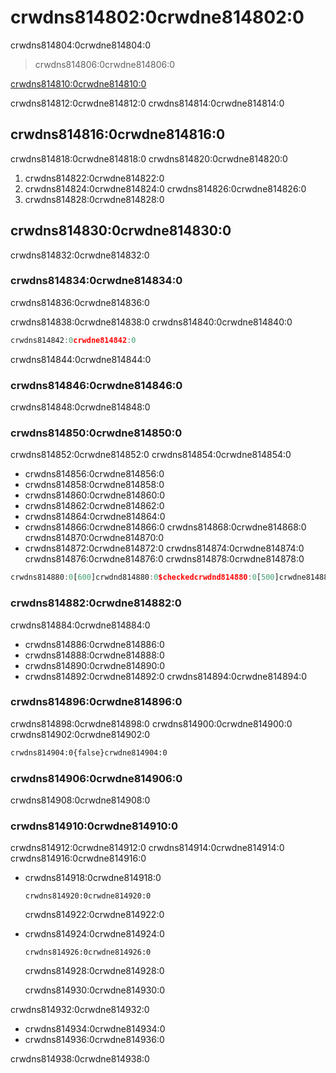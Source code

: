 # crwdns814802:0crwdne814802:0

<p class="description">crwdns814804:0crwdne814804:0</p>

> crwdns814806:0crwdne814806:0

[crwdns814810:0crwdne814810:0](crwdns814808:0crwdne814808:0)

crwdns814812:0crwdne814812:0 crwdns814814:0crwdne814814:0

## crwdns814816:0crwdne814816:0

crwdns814818:0crwdne814818:0 crwdns814820:0crwdne814820:0

1. crwdns814822:0crwdne814822:0
2. crwdns814824:0crwdne814824:0 crwdns814826:0crwdne814826:0
3. crwdns814828:0crwdne814828:0

## crwdns814830:0crwdne814830:0

crwdns814832:0crwdne814832:0

### crwdns814834:0crwdne814834:0

crwdns814836:0crwdne814836:0

crwdns814838:0crwdne814838:0 crwdns814840:0crwdne814840:0

```jsx
crwdns814842:0crwdne814842:0
```

crwdns814844:0crwdne814844:0

### crwdns814846:0crwdne814846:0

crwdns814848:0crwdne814848:0

### crwdns814850:0crwdne814850:0

crwdns814852:0crwdne814852:0 crwdns814854:0crwdne814854:0

- crwdns814856:0crwdne814856:0
- crwdns814858:0crwdne814858:0
- crwdns814860:0crwdne814860:0
- crwdns814862:0crwdne814862:0
- crwdns814864:0crwdne814864:0
- crwdns814866:0crwdne814866:0 crwdns814868:0crwdne814868:0 crwdns814870:0crwdne814870:0
- crwdns814872:0crwdne814872:0 crwdns814874:0crwdne814874:0 crwdns814876:0crwdne814876:0 crwdns814878:0crwdne814878:0

```js
crwdns814880:0[600]crwdnd814880:0$checkedcrwdnd814880:0[500]crwdne814880:0
```

### crwdns814882:0crwdne814882:0

crwdns814884:0crwdne814884:0

- crwdns814886:0crwdne814886:0
- crwdns814888:0crwdne814888:0
- crwdns814890:0crwdne814890:0
- crwdns814892:0crwdne814892:0 crwdns814894:0crwdne814894:0

### crwdns814896:0crwdne814896:0

crwdns814898:0crwdne814898:0 crwdns814900:0crwdne814900:0 crwdns814902:0crwdne814902:0

```diff
crwdns814904:0{false}crwdne814904:0
```

### crwdns814906:0crwdne814906:0

crwdns814908:0crwdne814908:0

### crwdns814910:0crwdne814910:0

crwdns814912:0crwdne814912:0 crwdns814914:0crwdne814914:0 crwdns814916:0crwdne814916:0

- crwdns814918:0crwdne814918:0
    
    ```tsx
    crwdns814920:0crwdne814920:0
    ```
    
    crwdns814922:0crwdne814922:0

- crwdns814924:0crwdne814924:0
    
    ```tsx
    crwdns814926:0crwdne814926:0
    ```
    
    crwdns814928:0crwdne814928:0
    
    crwdns814930:0crwdne814930:0

crwdns814932:0crwdne814932:0

- crwdns814934:0crwdne814934:0
- crwdns814936:0crwdne814936:0

crwdns814938:0crwdne814938:0